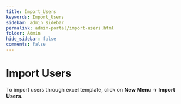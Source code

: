 ```yaml
---
title: Import_Users
keywords: Import_Users
sidebar: admin_sidebar
permalink: admin-portal/import-users.html
folder: Admin
hide_sidebar: false
comments: false
---
```


# Import Users

To import users through excel template, click on **New Menu -> Import Users**.
